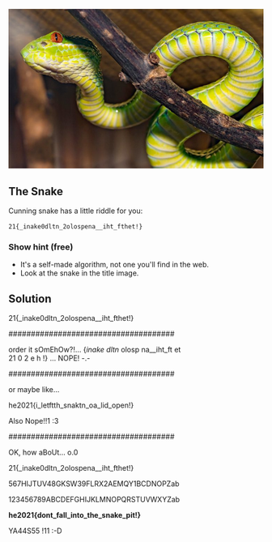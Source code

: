 ![The Snake](challenge35.jpg)

## The Snake

Cunning snake has a little riddle for you:

    21{_inake0dltn_2olospena__iht_fthet!}

### Show hint (free)
* It's a self-made algorithm, not one you'll find in the web.
* Look at the snake in the title image.

## Solution
21{_inake0dltn_2olospena__iht_fthet!}

#####################################

order it sOmEhOw?!…
  {_inake dltn_ olosp na__iht_ft et  
21       0     2     e          h  !}
…
NOPE! -.-

#####################################

or maybe like…

he2021{i_letftth_snaktn_oa_lid_open!}

Also Nope!!1 :3

#####################################

OK, how aBoUt… o.0

21{_inake0dltn_2olospena__iht_fthet!}

567HIJTUV48GKSW39FLRX2AEMQY1BCDNOPZab

123456789ABCDEFGHIJKLMNOPQRSTUVWXYZab

**he2021{dont_fall_into_the_snake_pit!}**

YA44S55 !11 :-D
